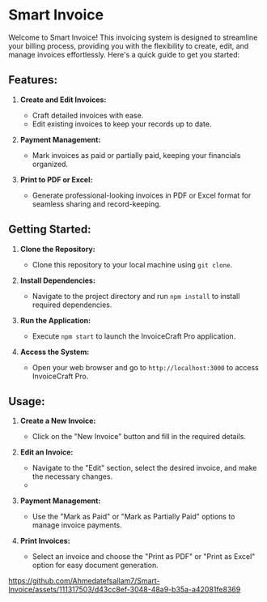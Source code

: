 # Smart Invoice

Welcome to Smart Invoice! This invoicing system is designed to streamline your billing process, providing you with the flexibility to create, edit, and manage invoices effortlessly. Here's a quick guide to get you started:

## Features:

1. **Create and Edit Invoices:**
   - Craft detailed invoices with ease.
   - Edit existing invoices to keep your records up to date.

2. **Payment Management:**
   - Mark invoices as paid or partially paid, keeping your financials organized.

3. **Print to PDF or Excel:**
   - Generate professional-looking invoices in PDF or Excel format for seamless sharing and record-keeping.

## Getting Started:

1. **Clone the Repository:**
   - Clone this repository to your local machine using `git clone`.

2. **Install Dependencies:**
   - Navigate to the project directory and run `npm install` to install required dependencies.

3. **Run the Application:**
   - Execute `npm start` to launch the InvoiceCraft Pro application.

4. **Access the System:**
   - Open your web browser and go to `http://localhost:3000` to access InvoiceCraft Pro.

## Usage:

1. **Create a New Invoice:**
   - Click on the "New Invoice" button and fill in the required details.

2. **Edit an Invoice:**
   - Navigate to the "Edit" section, select the desired invoice, and make the necessary changes.
   - 
4. **Payment Management:**
   - Use the "Mark as Paid" or "Mark as Partially Paid" options to manage invoice payments.

5. **Print Invoices:**
   - Select an invoice and choose the "Print as PDF" or "Print as Excel" option for easy document generation.
  
https://github.com/Ahmedatefsallam7/Smart-Invoice/assets/111317503/d43cc8ef-3048-48a9-b35a-a42081fe8369
